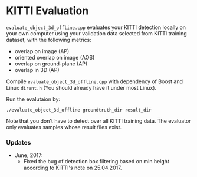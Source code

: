 # KITTI Evaluation

`evaluate_object_3d_offline.cpp` evaluates your KITTI detection locally on your own computer using your validation data selected from KITTI training dataset, with the following metrics:

- overlap on image (AP)
- oriented overlap on image (AOS)
- overlap on ground-plane (AP)
- overlap in 3D (AP)

Compile `evaluate_object_3d_offline.cpp` with dependency of Boost and Linux `dirent.h` (You should already have it under most Linux).

Run the evalutaion by:

    ./evaluate_object_3d_offline groundtruth_dir result_dir
    
Note that you don't have to detect over all KITTI training data. The evaluator only evaluates samples whose result files exist.


### Updates

- June, 2017:
  * Fixed the bug of detection box filtering based on min height according to KITTI's note on 25.04.2017.
